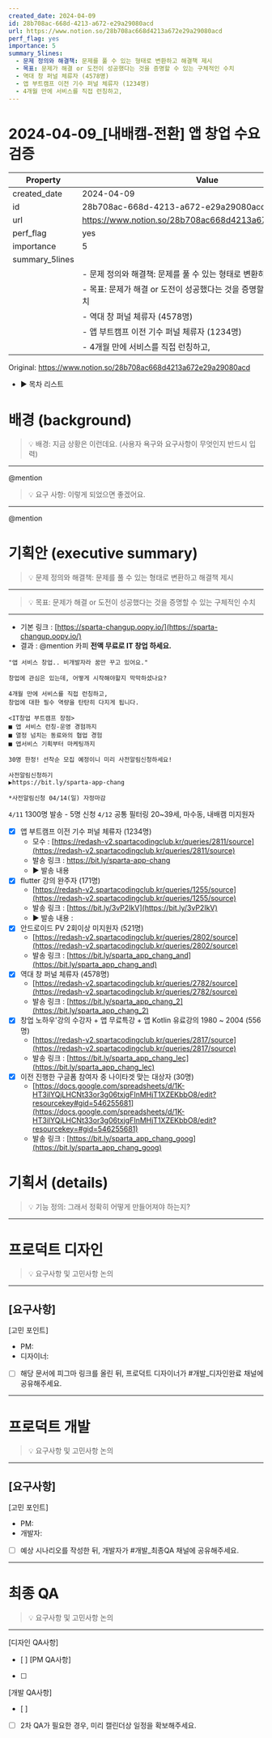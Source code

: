 ```yaml
---
created_date: 2024-04-09
id: 28b708ac-668d-4213-a672-e29a29080acd
url: https://www.notion.so/28b708ac668d4213a672e29a29080acd
perf_flag: yes
importance: 5
summary_5lines:
  - 문제 정의와 해결책: 문제를 풀 수 있는 형태로 변환하고 해결책 제시
  - 목표: 문제가 해결 or 도전이 성공했다는 것을 증명할 수 있는 구체적인 수치
  - 역대 창 퍼널 체류자 (4578명)
  - 앱 부트캠프 이전 기수 퍼널 체류자 (1234명)
  - 4개월 만에 서비스를 직접 런칭하고,
---
```


# 2024-04-09_[내배캠-전환] 앱 창업 수요검증

| Property | Value |
| --- | --- |
| created_date | 2024-04-09 |
| id | 28b708ac-668d-4213-a672-e29a29080acd |
| url | https://www.notion.so/28b708ac668d4213a672e29a29080acd |
| perf_flag | yes |
| importance | 5 |
| summary_5lines | |
|  | - 문제 정의와 해결책: 문제를 풀 수 있는 형태로 변환하고 해결책 제시 |
|  | - 목표: 문제가 해결 or 도전이 성공했다는 것을 증명할 수 있는 구체적인 수치 |
|  | - 역대 창 퍼널 체류자 (4578명) |
|  | - 앱 부트캠프 이전 기수 퍼널 체류자 (1234명) |
|  | - 4개월 만에 서비스를 직접 런칭하고, |

Original: https://www.notion.so/28b708ac668d4213a672e29a29080acd

- ▶ 목차 리스트

#  배경 (background)
> 💡 배경: 지금 상황은 이런데요. (사용자 욕구와 요구사항이 무엇인지 반드시 입력)

  ---
  @mention 
> 💡 요구 사항: 이렇게 되었으면 좋겠어요. 

  ---
  @mention 

#  기획안 (executive summary)
> 💡 문제 정의와 해결책: 문제를 풀 수 있는 형태로 변환하고 해결책 제시

  ---
> 💡 목표: 문제가 해결 or 도전이 성공했다는 것을 증명할 수 있는 구체적인 수치

  ---
  - 기본 링크 : [https://sparta-changup.oopy.io/](https://sparta-changup.oopy.io/)
  - 결과 : @mention
  카피
  **전액 무료로 IT 창업 하세요.**
  ```plain text
  "앱 서비스 창업.. 비개발자라 꿈만 꾸고 있어요."
  
  창업에 관심은 있는데, 어떻게 시작해야할지 막막하셨나요?
  
  4개월 만에 서비스를 직접 런칭하고,
  창업에 대한 필수 역량을 탄탄히 다지게 됩니다.
  
  <IT창업 부트캠프 장점>
  ■ 앱 서비스 런칭-운영 경험까지
  ■ 열정 넘치는 동료와의 협업 경험
  ■ 앱서비스 기획부터 마케팅까지
  
  30명 한정! 선착순 모집 예정이니 미리 사전알림신청하세요!
  
  사전알림신청하기
  ▶https://bit.ly/sparta-app-chang
  
  *사전알림신청 04/14(일) 자정마감
  ```
  `4/11` 1300명 발송 - 5명 신청
  `4/12` 공통 필터링 20~39세, 마수동, 내배캠 미지원자
  - [x] 앱 부트캠프 이전 기수 퍼널 체류자 (1234명)
    - 모수 : [https://redash-v2.spartacodingclub.kr/queries/2811/source](https://redash-v2.spartacodingclub.kr/queries/2811/source)
    - 발송 링크 : https://bit.ly/sparta-app-chang
    - ▶ 발송 내용
  - [x] flutter 강의 완주자 (171명)
    - [https://redash-v2.spartacodingclub.kr/queries/1255/source](https://redash-v2.spartacodingclub.kr/queries/1255/source)
    - 발송 링크 : [https://bit.ly/3vP2IkV](https://bit.ly/3vP2IkV)
    - ▶ 발송 내용 : 
  - [x] 안드로이드 PV 2회이상 미지원자 (521명)
    - [https://redash-v2.spartacodingclub.kr/queries/2802/source](https://redash-v2.spartacodingclub.kr/queries/2802/source)
    - 발송 링크 : [https://bit.ly/sparta_app_chang_and](https://bit.ly/sparta_app_chang_and)
  - [x] 역대 창 퍼널 체류자 (4578명)
    - [https://redash-v2.spartacodingclub.kr/queries/2782/source](https://redash-v2.spartacodingclub.kr/queries/2782/source)
    - 발송 링크 : [https://bit.ly/sparta_app_chang_2](https://bit.ly/sparta_app_chang_2)
  - [x] 창업 노하우'강의 수강자 + 앱 무료특강 + 앱 Kotlin 유료강의 1980 ~ 2004 (556명)
    - [https://redash-v2.spartacodingclub.kr/queries/2817/source](https://redash-v2.spartacodingclub.kr/queries/2817/source)
    - 발송 링크 : [https://bit.ly/sparta_app_chang_lec](https://bit.ly/sparta_app_chang_lec)
  - [x] 이전 진행한 구글폼 참여자 중 나이타겟 맞는 대상자 (30명)
    - [https://docs.google.com/spreadsheets/d/1K-HT3ilYQjLHCNt33or3g06txjgFInMHjT1XZEKbbO8/edit?resourcekey#gid=546255681](https://docs.google.com/spreadsheets/d/1K-HT3ilYQjLHCNt33or3g06txjgFInMHjT1XZEKbbO8/edit?resourcekey=#gid=546255681)
    - 발송 링크 : [https://bit.ly/sparta_app_chang_goog](https://bit.ly/sparta_app_chang_goog)

#  기획서 (details)
> 💡 기능 정의: 그래서 정확히 어떻게 만들어져야 하는지?

  ---

#  프로덕트 디자인
> 💡 요구사항 및 고민사항 논의

  ---
  [요구사항]
  - 
  [고민 포인트]
  - PM:
  - 디자이너: 
  - [ ] 해당 문서에 피그마 링크를 올린 뒤, 프로덕트 디자이너가 #개발_디자인완료 채널에 공유해주세요.

---

#  프로덕트 개발
> 💡 요구사항 및 고민사항 논의

  ---
  [요구사항]
  - 
  [고민 포인트]
  - PM:
  - 개발자: 
  - [ ] 예상 시나리오를 작성한 뒤, 개발자가 #개발_최종QA 채널에 공유해주세요.

---

#  최종 QA
> 💡 요구사항 및 고민사항 논의

  ---
  [디자인 QA사항]
  - [ ] 
  [PM QA사항]
  - [ ] 
  [개발 QA사항]
  - [ ] 
  - [ ] 2차 QA가 필요한 경우, 미리 캘린더상 일정을 확보해주세요.
